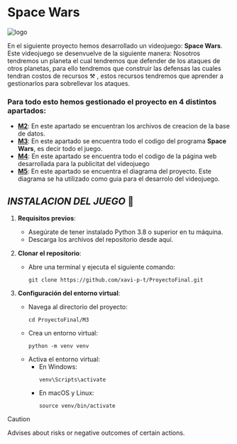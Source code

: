 # Space Wars

![logo](https://github.com/xavi-p-t/ProyectoFinal/assets/155578782/563f6c32-945a-490e-9c77-1bb98e839f0a)

En el siguiente proyecto hemos desarrollado un videojuego: **Space Wars**. Este videojuego se desenvuelve de la siguiente manera: Nosotros tendremos un planeta el cual tendremos que defender de los ataques de otros planetas, para ello tendremos que construir las defensas las cuales tendran costos de recursos :hammer_and_pick: , estos recursos tendremos que aprender a gestionarlos para sobrellevar los ataques.

>
### Para todo esto hemos gestionado el proyecto en 4 distintos apartados:
 
* [**M2**](https://github.com/xavi-p-t/ProyectoFinal/tree/main/M2): En este apartado se encuentran los archivos de creacion de la base de datos.
* [**M3**](https://github.com/xavi-p-t/ProyectoFinal/tree/main/M3): En este apartado se encuentra todo el codigo del programa **Space Wars**, es decir todo el juego.
* [**M4**](https://github.com/xavi-p-t/ProyectoFinal/tree/main/M4): En este apartado se encuentra todo el codigo de la página web desarrollada para la publicitat del videojuego
* [**M5**](https://github.com/xavi-p-t/ProyectoFinal/tree/main/M2): En este apartado se encuentra el diagrama del proyecto. Este diagrama se ha utilizado como guia para el desarrolo del videojuego.

## ***INSTALACION DEL JUEGO*** :space_invader:
1. **Requisitos previos**:
   - Asegúrate de tener instalado Python 3.8 o superior en tu máquina.
   - Descarga los archivos del repositorio desde aquí.

2. **Clonar el repositorio**:
   - Abre una terminal y ejecuta el siguiente comando:
     ```
     git clone https://github.com/xavi-p-t/ProyectoFinal.git
     ```

3. **Configuración del entorno virtual**:
   - Navega al directorio del proyecto:
     ```
     cd ProyectoFinal/M3
     ```
   - Crea un entorno virtual:
     ```
     python -m venv venv
     ```
   - Activa el entorno virtual:
     - En Windows:
       ```
       venv\Scripts\activate
       ```
     - En macOS y Linux:
       ```
       source venv/bin/activate
       ```


> [!CAUTION]
> Advises about risks or negative outcomes of certain actions.
